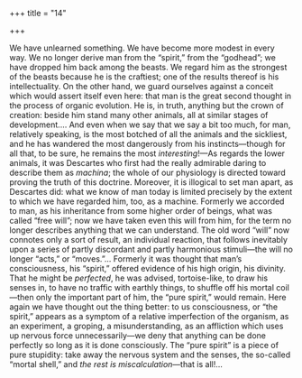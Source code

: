 +++
title = "14"

+++

We have unlearned something. We have become more modest in every way. We no longer derive man from the “spirit,” from the “godhead”; we have dropped him back among the beasts. We regard him as the strongest of the beasts because he is the craftiest; one of the results thereof is his intellectuality. On the other hand, we guard ourselves against a conceit which would assert itself even here: that man is the great second thought in the process of organic evolution. He is, in truth, anything but the crown of creation: beside him stand many other animals, all at similar stages of development.... And even when we say that we say a bit too much, for man, relatively speaking, is the most botched of all the animals and the sickliest, and he has wandered the most dangerously from his instincts—though for all that, to be sure, he remains the most *interesting*\!—As regards the lower animals, it was Descartes who first had the really admirable daring to describe them as *machina*; the whole of our physiology is directed toward proving the truth of this doctrine. Moreover, it is illogical to set man apart, as Descartes did: what we know of man today is limited precisely by the extent to which we have regarded him, too, as a machine. Formerly we accorded to man, as his inheritance from some higher order of beings, what was called “free will”; now we have taken even this will from him, for the term no longer describes anything that we can understand. The old word “will” now connotes only a sort of result, an individual reaction, that follows inevitably upon a series of partly discordant and partly harmonious stimuli—the will no longer “acts,” or “moves.”... Formerly it was thought that man’s consciousness, his “spirit,” offered evidence of his high origin, his divinity. That he might be *perfected*, he was advised, tortoise-like, to draw his senses in, to have no traffic with earthly things, to shuffle off his mortal coil—then only the important part of him, the “pure spirit,” would remain. Here again we have thought out the thing better: to us consciousness, or “the spirit,” appears as a symptom of a relative imperfection of the organism, as an experiment, a groping, a misunderstanding, as an affliction which uses up nervous force unnecessarily—we deny that anything can be done perfectly so long as it is done consciously. The “pure spirit” is a piece of pure stupidity: take away the nervous system and the senses, the so-called “mortal shell,” and *the rest is miscalculation*—that is all\!...
